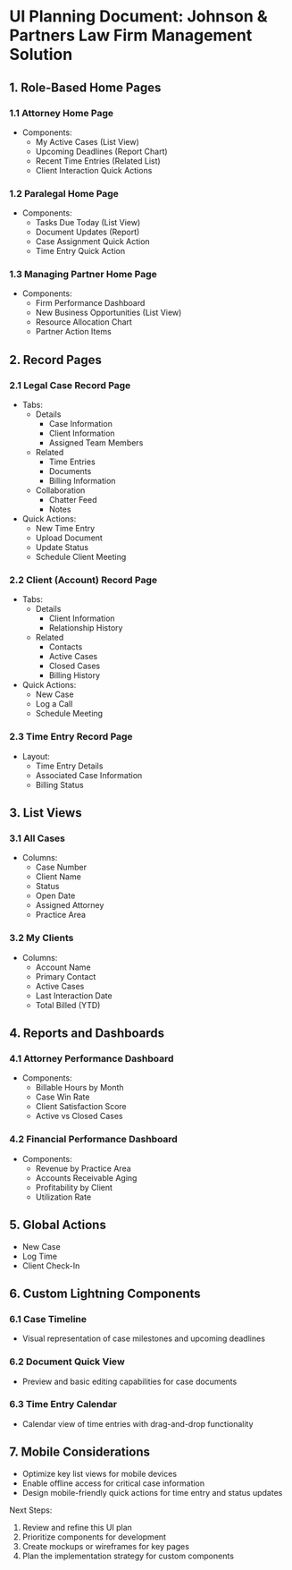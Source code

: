 # UI Planning Document: Johnson & Partners Law Firm Management Solution

## 1. Role-Based Home Pages

### 1.1 Attorney Home Page
- Components:
  - My Active Cases (List View)
  - Upcoming Deadlines (Report Chart)
  - Recent Time Entries (Related List)
  - Client Interaction Quick Actions

### 1.2 Paralegal Home Page
- Components:
  - Tasks Due Today (List View)
  - Document Updates (Report)
  - Case Assignment Quick Action
  - Time Entry Quick Action

### 1.3 Managing Partner Home Page
- Components:
  - Firm Performance Dashboard
  - New Business Opportunities (List View)
  - Resource Allocation Chart
  - Partner Action Items

## 2. Record Pages

### 2.1 Legal Case Record Page
- Tabs:
  - Details
    - Case Information
    - Client Information
    - Assigned Team Members
  - Related
    - Time Entries
    - Documents
    - Billing Information
  - Collaboration
    - Chatter Feed
    - Notes
- Quick Actions:
  - New Time Entry
  - Upload Document
  - Update Status
  - Schedule Client Meeting

### 2.2 Client (Account) Record Page
- Tabs:
  - Details
    - Client Information
    - Relationship History
  - Related
    - Contacts
    - Active Cases
    - Closed Cases
    - Billing History
- Quick Actions:
  - New Case
  - Log a Call
  - Schedule Meeting

### 2.3 Time Entry Record Page
- Layout:
  - Time Entry Details
  - Associated Case Information
  - Billing Status

## 3. List Views

### 3.1 All Cases
- Columns:
  - Case Number
  - Client Name
  - Status
  - Open Date
  - Assigned Attorney
  - Practice Area

### 3.2 My Clients
- Columns:
  - Account Name
  - Primary Contact
  - Active Cases
  - Last Interaction Date
  - Total Billed (YTD)

## 4. Reports and Dashboards

### 4.1 Attorney Performance Dashboard
- Components:
  - Billable Hours by Month
  - Case Win Rate
  - Client Satisfaction Score
  - Active vs Closed Cases

### 4.2 Financial Performance Dashboard
- Components:
  - Revenue by Practice Area
  - Accounts Receivable Aging
  - Profitability by Client
  - Utilization Rate

## 5. Global Actions

- New Case
- Log Time
- Client Check-In

## 6. Custom Lightning Components

### 6.1 Case Timeline
- Visual representation of case milestones and upcoming deadlines

### 6.2 Document Quick View
- Preview and basic editing capabilities for case documents

### 6.3 Time Entry Calendar
- Calendar view of time entries with drag-and-drop functionality

## 7. Mobile Considerations

- Optimize key list views for mobile devices
- Enable offline access for critical case information
- Design mobile-friendly quick actions for time entry and status updates

Next Steps:
1. Review and refine this UI plan
2. Prioritize components for development
3. Create mockups or wireframes for key pages
4. Plan the implementation strategy for custom components
